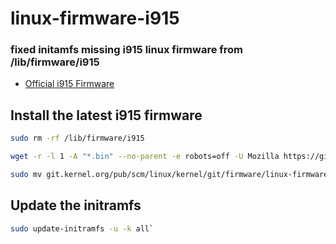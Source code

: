 # linux-firmware-i915
### fixed initamfs missing i915 linux firmware from /lib/firmware/i915

- [Official i915 Firmware](https://git.kernel.org/pub/scm/linux/kernel/git/firmware/linux-firmware.git/plain/i915)

## Install the latest i915 firmware

```sh
sudo rm -rf /lib/firmware/i915
```
```sh
wget -r -l 1 -A "*.bin" --no-parent -e robots=off -U Mozilla https://git.kernel.org/pub/scm/linux/kernel/git/firmware/linux-firmware.git/plain/i915/
```
```sh
sudo mv git.kernel.org/pub/scm/linux/kernel/git/firmware/linux-firmware.git/plain/* /lib/firmware/i915
```
## Update the initramfs
> 
```sh
sudo update-initramfs -u -k all`
```
